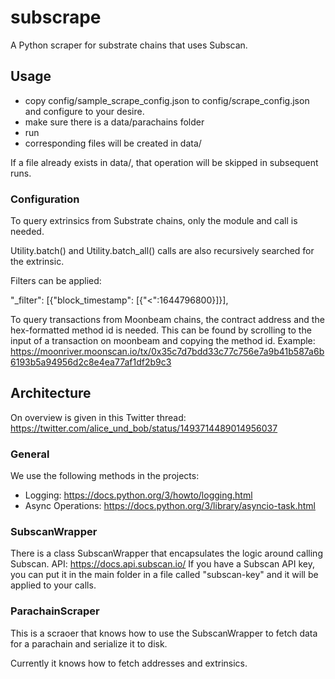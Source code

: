 # subscrape
A Python scraper for substrate chains that uses Subscan.

## Usage
- copy config/sample_scrape_config.json to config/scrape_config.json and configure to your desire.
- make sure there is a data/parachains folder
- run
- corresponding files will be created in data/

If a file already exists in data/, that operation will be skipped in subsequent runs.

### Configuration

To query extrinsics from Substrate chains, only the module and call is needed.

Utility.batch() and Utility.batch_all() calls are also recursively searched for the extrinsic.

Filters can be applied:

"_filter": [{"block_timestamp": [{"<":1644796800}]}],


To query transactions from Moonbeam chains, the contract address and the hex-formatted method id is needed. This can be found by scrolling to the input of a transaction on moonbeam and copying the method id. Example: https://moonriver.moonscan.io/tx/0x35c7d7bdd33c77c756e7a9b41b587a6b6193b5a94956d2c8e4ea77af1df2b9c3


## Architecture
On overview is given in this Twitter thread: https://twitter.com/alice_und_bob/status/1493714489014956037

### General
We use the following methods in the projects:
- Logging: https://docs.python.org/3/howto/logging.html
- Async Operations: https://docs.python.org/3/library/asyncio-task.html

### SubscanWrapper
There is a class SubscanWrapper that encapsulates the logic around calling Subscan.
API: https://docs.api.subscan.io/
If you have a Subscan API key, you can put it in the main folder in a file called "subscan-key" and it will be applied to your calls.

### ParachainScraper
This is a scraoer that knows how to use the SubscanWrapper to fetch data for a parachain and serialize it to disk.

Currently it knows how to fetch addresses and extrinsics.